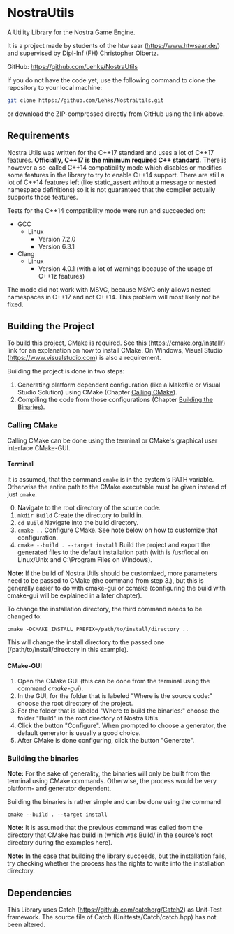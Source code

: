 # NostraUtils
A Utility Library for the Nostra Game Engine.

It is a project made by students of the htw saar (https://www.htwsaar.de/) and supervised by Dipl-Inf (FH) 
Christopher Olbertz.

GitHub: https://github.com/Lehks/NostraUtils

If you do not have the code yet, use the following command to clone the repository to your local
machine:  
```bash
git clone https://github.com/Lehks/NostraUtils.git
```` 
or download the ZIP-compressed directly from GitHub using the link above.

## Requirements

Nostra Utils was written for the C\++17 standard and uses a lot of C\++17 features. **Officially, C\++17 is the 
minimum required C\++ standard.** There is however a so-called C\++14 compatibility mode which disables or 
modifies some features in the library to try to enable C\++14 support. There are still a lot of C\++14 features 
left (like static_assert without a message or nested namespace definitions) so it is not guaranteed that the 
compiler actually supports those features.

Tests for the C\++14 compatibility mode were run and succeeded on:
- GCC
    - Linux
        - Version 7.2.0
        - Version 6.3.1
- Clang
    - Linux
        - Version 4.0.1 (with a lot of warnings because of the usage of C\++1z features)

The mode did not work with MSVC, because MSVC only allows nested namespaces in C\++17 and not C\++14. This 
problem will most likely not be fixed.

## Building the Project
To build this project, CMake is required. See this (https://cmake.org/install/) link for an explanation on how
to install CMake.
On Windows, Visual Studio (https://www.visualstudio.com) is also a requirement.

Building the project is done in two steps: 
1. Generating platform dependent configuration (like a Makefile or Visual Studio Solution) using CMake 
   (Chapter [Calling CMake](#Calling-CMake)).
2. Compiling the code from those configurations (Chapter [Building the Binaries](#Building-the-Binaries)).

### Calling CMake
Calling CMake can be done using the terminal or CMake\'s graphical user interface CMake-GUI.

#### Terminal 
It is assumed, that the command ```cmake``` is in the system\'s PATH variable. Otherwise the entire path to 
the CMake executable must be given instead of just ```cmake```.

0. Navigate to the root directory of the source code.
1. ```mkdir Build``` Create the directory to build in.
2. ```cd Build``` Navigate into the build directory.
3. ```cmake ..``` Configure CMake. See note below on how to customize that configuration.
4. ```cmake --build . --target install``` Build the project and export the generated files to the default
   installation path (with is /usr/local on Linux/Unix and C:\Program Files on Windows).

**Note:** If the build of Nostra Utils should be customized, more parameters need to be passed to CMake (the 
command from step 3.), but this is generally easier to do with cmake-gui or ccmake (configuring  the build 
with cmake-gui will be explained in a later chapter).

To change the installation directory, the third command needs to be changed to: 

```
cmake -DCMAKE_INSTALL_PREFIX=/path/to/install/directory ..
``` 

This will change the install directory to the passed one (/path/to/install/directory in this example).

#### CMake-GUI
1. Open the CMake GUI (this can be done from the terminal
   using the command *cmake-gui*).
2. In the GUI, for the folder that is labeled "Where is the source code:" choose the root directory of the 
   project.
3. For the folder that is labeled "Where to build the binaries:" choose the folder "Build" in the root 
   directory of Nostra Utils.
4. Click the button "Configure". When prompted to choose a generator, the default generator is usually a good 
   choice.
5. After CMake is done configuring, click the button "Generate".

### Building the binaries
**Note:** For the sake of generality, the binaries will only be built from the terminal using CMake commands. 
Otherwise, the process would be very platform- and generator dependent.

Building the binaries is rather simple and can be done using the command

```
cmake --build . --target install
```

**Note:** It is assumed that the previous command was called from the directory that CMake has build in (which
was Build/ in the source's root directory during the examples here).

**Note:** In the case that building the library succeeds, but the installation fails, try checking whether
the process has the rights to write into the installation directory.

## Dependencies
This Library uses Catch (https://github.com/catchorg/Catch2) as Unit-Test framework. The source file of Catch 
(Unittests/Catch/catch.hpp) has not been altered.
